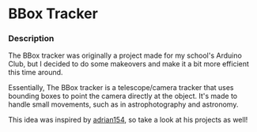 # BBox Tracker
### Description
The BBox tracker was originally a project made for my school's Arduino Club, but I decided to do some makeovers and make it a bit more efficient this time around.

Essentially, The BBox tracker is a telescope/camera tracker that uses bounding boxes to point the camera directly at the object. It's made to handle small movements, such as in astrophotography and astronomy. 

This idea was inspired by [adrian154](https://github.com/adrian154), so take a look at his projects as well!
